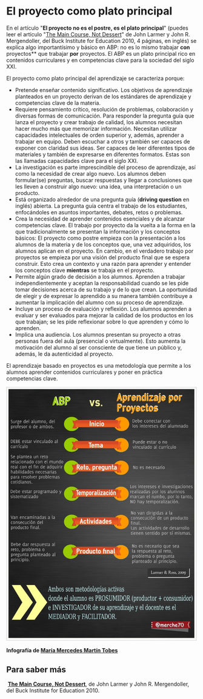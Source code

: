 
# El proyecto como plato principal

En el artículo "**El proyecto no es el postre, es el plato principal**" (puedes leer el artículo "[The Main Course, Not Dessert](http://www.bie.org/tools/freebies/main_course_not_dessert)" de John Larmer y John R. Mergendoller, del Buck Institute for Education 2010, 4 páginas, en inglés) se explica algo importantísimo y básico en ABP: no es lo mismo trabajar **con** proyectos** que trabajar **por** proyectos. El ABP es un plato principal rico en contenidos curriculares y en competencias clave para la sociedad del siglo XXI.

El proyecto como plato principal del aprendizaje se caracteriza porque:

- Pretende enseñar contenido significativo. Los objetivos de aprendizaje planteados en un proyecto derivan de los estándares de aprendizaje y competencias clave de la materia.
- Requiere pensamiento crítico, resolución de problemas, colaboración y diversas formas de comunicación. Para responder la pregunta guía que lanza el proyecto y crear trabajo de calidad, los alumnos necesitan hacer mucho más que memorizar información. Necesitan utilizar capacidades intelectuales de orden superior y, además, aprender a trabajar en equipo. Deben escuchar a otros y también ser capaces de exponer con claridad sus ideas. Ser capaces de leer diferentes tipos de materiales y también de expresarse en diferentes formatos. Estas son las llamadas capacidades clave para el siglo XXI.
- La investigación es parte imprescindible del proceso de aprendizaje, así como la necesidad de crear algo nuevo. Los alumnos deben formular(se) preguntas, buscar respuestas y llegar a conclusiones que les lleven a construir algo nuevo: una idea, una interpretación o un producto.
- Está organizado alrededor de una pregunta guía (**driving question** en inglés) abierta. La pregunta guía centra el trabajo de los estudiantes, enfocándoles en asuntos importantes, debates, retos o problemas.
- Crea la necesidad de aprender contenidos esenciales y de alcanzar competencias clave. El trabajo por proyecto da la vuelta a la forma en la que tradicionalmente se presentan la información y los conceptos básicos: El proyecto como postre empieza con la presentación a los alumnos de la materia y de los conceptos que, una vez adquiridos, los alumnos aplican en el proyecto. En cambio, en el verdadero trabajo por proyectos se empieza por una visión del producto final que se espera construir. Esto crea un contexto y una razón para aprender y entender los conceptos clave **mientras** se trabaja en el proyecto.
- Permite algún grado de decisión a los alumnos. Aprenden a trabajar independientemente y aceptan la responsabilidad cuando se les pide tomar decisiones acerca de su trabajo y de lo que crean. La oportunidad de elegir y de expresar lo aprendido a su manera también contribuye a aumentar la implicación del alumno con su proceso de aprendizaje. 
- Incluye un proceso de evaluación y reflexión. Los alumnos aprenden a evaluar y ser evaluados para mejorar la calidad de los productos en los que trabajan; se les pide reflexionar sobre lo que aprenden y cómo lo aprenden.
- Implica una audiencia. Los alumnos presentan su proyecto a otras personas fuera del aula (presencial o virtualmente). Esto aumenta la motivación del alumno al ser consciente de que tiene un público y, además, le da autenticidad al proyecto.

El aprendizaje basado en proyectos es una metodología que permite a los alumnos aprender contenidos curriculares y poner en práctica competencias clave.

![](img/platoPrincipal.jpg)

**Infografía de [María Mercedes Martín Tobes](http://about.me/merche.martin)**

## Para saber más

 **[The Main Course, Not Dessert](http://www.bie.org/tools/freebies/main_course_not_dessert)**, de John Larmer y John R. Mergendoller, del Buck Institute for Education 2010.
